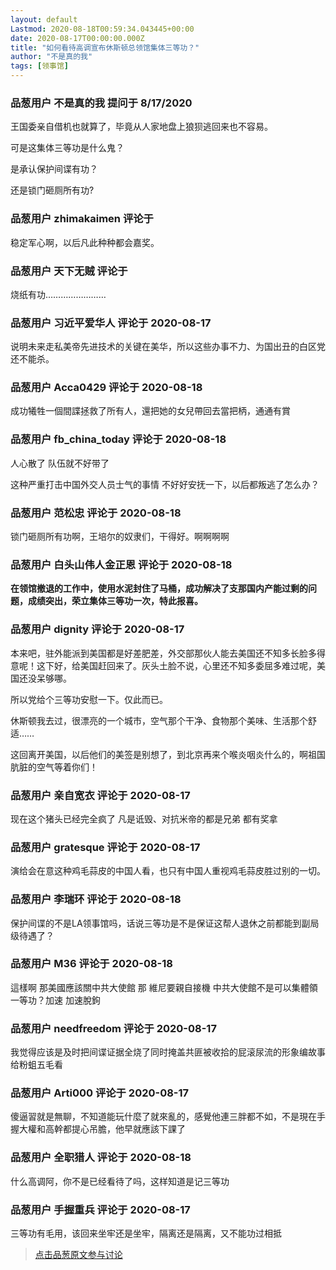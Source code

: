 ```yaml
---
layout: default
Lastmod: 2020-08-18T00:59:34.043445+00:00
date: 2020-08-17T00:00:00.000Z
title: "如何看待高调宣布休斯顿总领馆集体三等功？"
author: "不是真的我"
tags: [领事馆]
---
```



### 品葱用户 **不是真的我** 提问于 8/17/2020
    
王国委亲自借机也就算了，毕竟从人家地盘上狼狈逃回来也不容易。  
  
可是这集体三等功是什么鬼？  
  
是承认保护间谍有功？  
  
还是锁门砸厕所有功?
    
                

### 品葱用户 **zhimakaimen** 评论于 
        
稳定军心啊，以后凡此种种都会嘉奖。
        
                

### 品葱用户 **天下无贼** 评论于 
        
烧纸有功……………………
        
                

### 品葱用户 **习近平爱华人** 评论于 2020-08-17
        
说明未来走私美帝先进技术的关键在美华，所以这些办事不力、为国出丑的白区党还不能杀。
        
                

### 品葱用户 **Acca0429** 评论于 2020-08-18
        
成功犧牲一個間諜拯救了所有人，還把她的女兒帶回去當把柄，通通有賞
        
                

### 品葱用户 **fb_china_today** 评论于 2020-08-18
        
人心散了 队伍就不好带了  
  
这种严重打击中国外交人员士气的事情 不好好安抚一下，以后都叛逃了怎么办？
        
                

### 品葱用户 **范松忠** 评论于 2020-08-18
        
锁门砸厕所有功啊，王培尔的奴隶们，干得好。啊啊啊啊
        
                

### 品葱用户 **白头山伟人金正恩** 评论于 2020-08-18
        
**在领馆撤退的工作中，使用水泥封住了马桶，成功解决了支那国内产能过剩的问题，成绩突出，荣立集体三等功一次，特此报喜。**
        
                

### 品葱用户 **dignity** 评论于 2020-08-17
        
本来吧，驻外能派到美国都是好差肥差，外交部那伙人能去美国还不知多长脸多得意呢！这下好，给美国赶回来了。灰头土脸不说，心里还不知多委屈多难过呢，美国还没呆够哪。  
  
所以党给个三等功安慰一下。仅此而已。  
  
休斯顿我去过，很漂亮的一个城市，空气那个干净、食物那个美味、生活那个舒适……  
  
这回离开美国，以后他们的美签是别想了，到北京再来个喉炎咽炎什么的，啊祖国肮脏的空气等着你们！
        
                

### 品葱用户 **亲自宽衣** 评论于 2020-08-17
        
现在这个猪头已经完全疯了 凡是诋毁、对抗米帝的都是兄弟 都有奖拿
        
                

### 品葱用户 **gratesque** 评论于 2020-08-17
        
演给会在意这种鸡毛蒜皮的中国人看，也只有中国人重视鸡毛蒜皮胜过别的一切。
        
                

### 品葱用户 **李瑞环** 评论于 2020-08-18
        
保护间谍的不是LA领事馆吗，话说三等功是不是保证这帮人退休之前都能到副局级待遇了？
        
                

### 品葱用户 **M36** 评论于 2020-08-18
        
這樣啊 那美國應該關中共大使館 那 維尼要親自接機 中共大使館不是可以集體領一等功？加速 加速脫鉤
        
                

### 品葱用户 **needfreedom** 评论于 2020-08-17
        
我觉得应该是及时把间谍证据全烧了同时掩盖共匪被收拾的屁滚尿流的形象编故事给粉蛆五毛看
        
                

### 品葱用户 **Arti000** 评论于 2020-08-17
        
傻逼習就是無聊，不知道能玩什麼了就來亂的，感覺他連三胖都不如，不是現在手握大權和高幹都提心吊膽，他早就應該下課了
        
                

### 品葱用户 **全职猎人** 评论于 2020-08-18
        
什么高调阿，你不是已经看待了吗，这样知道是记三等功
        
                

### 品葱用户 **手握重兵** 评论于 2020-08-17
        
三等功有毛用，该回来坐牢还是坐牢，隔离还是隔离，又不能功过相抵
        
                





> [点击品葱原文参与讨论](https://pincong.rocks/question/29937)

